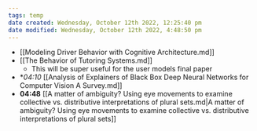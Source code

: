 ```yaml
---
tags: temp
date created: Wednesday, October 12th 2022, 12:25:40 pm
date modified: Wednesday, October 12th 2022, 4:48:50 pm
---
```

- [[Modeling Driver Behavior with Cognitive Architecture.md]]
- [[The Behavior of Tutoring Systems.md]]
	- This will be super useful for the user models final paper
- **04:10* [[Analysis of Explainers of Black Box Deep Neural Networks for Computer Vision A Survey.md]]
- **04:48** [[A matter of ambiguity? Using eye movements to examine collective vs. distributive interpretations of plural sets.md|A matter of ambiguity? Using eye movements to examine collective vs. distributive interpretations of plural sets]]



